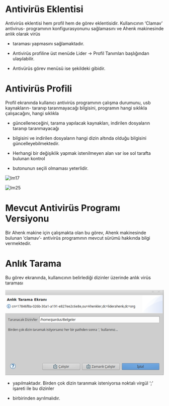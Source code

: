 # Antivirüs Eklentisi

Antivirüs eklentisi hem profil hem de görev eklentisidir. Kullanıcının ‘Clamav’ antivirus- programının konfigurasyonunu sağlamasını ve Ahenk makinesinde anlık olarak virüs

- taraması yapmasını sağlamaktadır.

- Antivirüs profiline üst menüde Lider -> Profil Tanımları başlığından ulaşılabilir.

- Antivürüs görev menüsü ise şekildeki gibidir.

# Antivirüs Profili

Profil ekranında kullanıcı antivirüs programının çalışma durumunu, usb kaynakların- taranıp taranmayacağı bilgisini, programın hangi sıklıkla çalışacağını, hangi sıklıkla

- güncelleneceğini, tarama yapılacak kaynakları, indirilen dosyaların taranıp taranmayacağı

- bilgisini ve indirilen dosyaların hangi dizin altında olduğu bilgisini güncelleyebilmektedir.

- Herhangi bir değişiklik yapmak istenilmeyen alan var ise sol tarafta bulunan kontrol

- butonunun seçili olmaması yeterlidir.

![Im17](images/Im17)

![Im25](images/Im25)

# Mevcut Antivirüs Programı Versiyonu

Bir Ahenk makine için çalışmakta olan bu görev, Ahenk makinesinde bulunan ‘clamav’- antivirüs programının mevcut sürümü hakkında bilgi vermektedir.

# Anlık Tarama

Bu görev ekranında, kullanıcının belirlediği dizinler üzerinde anlık virüs taraması

![Im24](images/antivirus-anlik-tarama.png
)

- yapılmaktadır. Birden çok dizin taranmak isteniyorsa noktalı virgül ‘;’ işareti ile bu dizinler

- birbirinden ayrılmalıdır.
